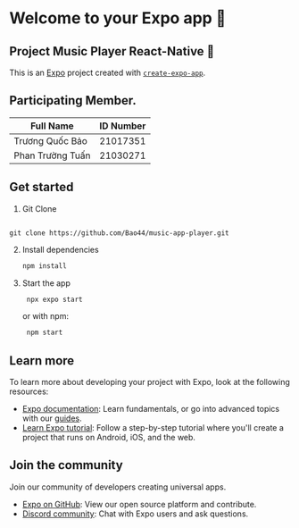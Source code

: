 # Welcome to your Expo app 👋

## Project Music Player React-Native 🎵

This is an [Expo](https://expo.dev) project created with [`create-expo-app`](https://www.npmjs.com/package/create-expo-app).

## Participating Member.

| **Full Name**      | **ID Number** |
|-----------------|:-------------------:|
| Trương Quốc Bảo |      21017351       |
| Phan Trường Tuấn|      21030271       |

## Get started

1. Git Clone
```shell

git clone https://github.com/Bao44/music-app-player.git

```

2. Install dependencies

   ```bash
   npm install
   ```

3. Start the app

   ```bash
    npx expo start
   ```
   or with npm: 
   ```bash
    npm start
   ```



## Learn more

To learn more about developing your project with Expo, look at the following resources:

- [Expo documentation](https://docs.expo.dev/): Learn fundamentals, or go into advanced topics with our [guides](https://docs.expo.dev/guides).
- [Learn Expo tutorial](https://docs.expo.dev/tutorial/introduction/): Follow a step-by-step tutorial where you'll create a project that runs on Android, iOS, and the web.

## Join the community

Join our community of developers creating universal apps.

- [Expo on GitHub](https://github.com/expo/expo): View our open source platform and contribute.
- [Discord community](https://chat.expo.dev): Chat with Expo users and ask questions.
